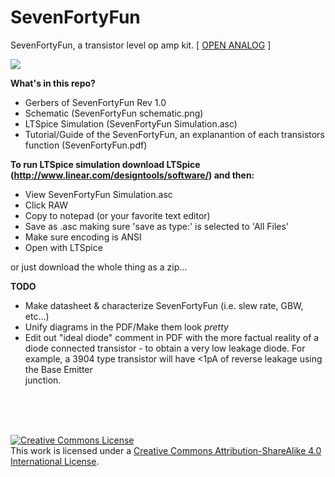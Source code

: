 SevenFortyFun
=============

SevenFortyFun, a transistor level op amp kit. [ <a href="http://openanalog.brace.io">OPEN ANALOG</a> ]

<img src="https://d2isyty7gbnm74.cloudfront.net/unsafe/276x276/square-production.s3.amazonaws.com/files/15bd0d0352ecbeb635dc87a63bf17537/original.jpeg">

<b>What's in this repo?</b>
  - Gerbers of SevenFortyFun Rev 1.0
  - Schematic (SevenFortyFun schematic.png)
  - LTSpice Simulation (SevenFortyFun Simulation.asc)
  - Tutorial/Guide of the SevenFortyFun, an explanantion of each transistors function (SevenFortyFun.pdf)

<b>To run LTSpice simulation download LTSpice (http://www.linear.com/designtools/software/) and then:</b>

  - View SevenFortyFun Simulation.asc
  - Click RAW
  - Copy to notepad (or your favorite text editor)
  - Save as .asc making sure 'save as type:' is selected to 'All Files'
  - Make sure encoding is ANSI
  - Open with LTSpice
  
or just download the whole thing as a zip...



<b>TODO</b>
  - Make datasheet & characterize SevenFortyFun (i.e. slew rate, GBW, etc...)
  - Unify diagrams in the PDF/Make them look <i>pretty</i>
  - Edit out "ideal diode" comment in PDF with the more factual reality of a diode connected transistor - to obtain a very     low leakage diode. For example, a 3904 type transistor will have <1pA of reverse leakage using the Base Emitter     
    junction.
  
 
<br>
<br>
<br>

<a rel="license" href="http://creativecommons.org/licenses/by-sa/4.0/"><img alt="Creative Commons License" style="border-width:0" src="https://i.creativecommons.org/l/by-sa/4.0/88x31.png" /></a><br />This work is licensed under a <a rel="license" href="http://creativecommons.org/licenses/by-sa/4.0/">Creative Commons Attribution-ShareAlike 4.0 International License</a>.
